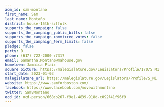 ```yaml
---
aom_id: sam-montano
first_name: Sam
last_name: Montaño
district: house-15th-suffolk
supports_the_campaign: false
supports_the_campaign_public_bills: false
supports_the_campaign_committee_votes: false
supports_the_campaign_term_limits: false
pledge: false
party: D
phone: (617) 722-2000 x7317
email: Samantha.Montano@mahouse.gov
hometown: Jamaica Plain
square_picture: https://malegislature.gov/Legislators/Profile/170/S_M1.jpg
start_date: 2023-01-03
malegislature_url: https://malegislature.gov/Legislators/Profile/S_M1
website: https://www.samforboston.com/
facebook: https://www.facebook.com/movewithmontano
twitter: SamvMontano
ocd_id: ocd-person/668db267-f9e1-4839-918d-c092741f96f9
---
```

